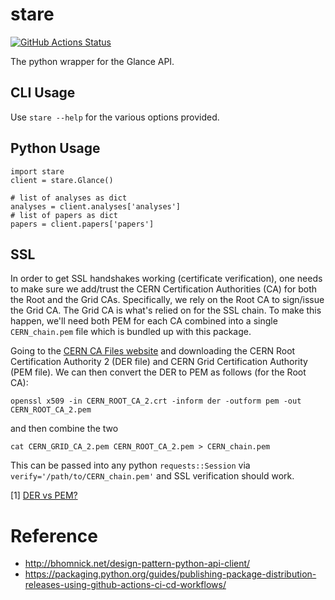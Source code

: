 # stare

[![GitHub Actions Status](https://github.com/kratsg/stare/workflows/CI/badge.svg)](https://github.com/kratsg/stare/actions)

The python wrapper for the Glance API.

## CLI Usage

Use `stare --help` for the various options provided.

## Python Usage

```
import stare
client = stare.Glance()

# list of analyses as dict
analyses = client.analyses['analyses']
# list of papers as dict
papers = client.papers['papers']
```

## SSL

In order to get SSL handshakes working (certificate verification), one needs to make sure we add/trust the CERN Certification Authorities (CA) for both the Root and the Grid CAs. Specifically, we rely on the Root CA to sign/issue the Grid CA. The Grid CA is what's relied on for the SSL chain. To make this happen, we'll need both PEM for each CA combined into a single `CERN_chain.pem` file which is bundled up with this package.

Going to the [CERN CA Files website](https://cafiles.cern.ch/cafiles/) and downloading the CERN Root Certification Authority 2 (DER file) and CERN Grid Certification Authority (PEM file). We can then convert the DER to PEM as follows (for the Root CA):

```
openssl x509 -in CERN_ROOT_CA_2.crt -inform der -outform pem -out CERN_ROOT_CA_2.pem
```

and then combine the two

```
cat CERN_GRID_CA_2.pem CERN_ROOT_CA_2.pem > CERN_chain.pem
```

This can be passed into any python `requests::Session` via `verify='/path/to/CERN_chain.pem'` and SSL verification should work.

[1] [DER vs PEM?](https://support.ssl.com/Knowledgebase/Article/View/19/0/der-vs-crt-vs-cer-vs-pem-certificates-and-how-to-convert-them)


# Reference
* http://bhomnick.net/design-pattern-python-api-client/
* https://packaging.python.org/guides/publishing-package-distribution-releases-using-github-actions-ci-cd-workflows/
